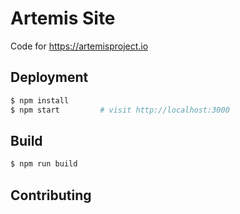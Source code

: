 # Artemis Site
Code for https://artemisproject.io

## Deployment

```bash
$ npm install
$ npm start         # visit http://localhost:3000
```

## Build

```bash
$ npm run build
```

## Contributing

